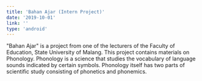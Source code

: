 ```yaml
---
title: 'Bahan Ajar (Intern Project)'
date: '2019-10-01'
link: ''
type: 'android'
---
```


"Bahan Ajar" is a project from one of the lecturers of the Faculty of Education, State University of Malang. This project contains materials on Phonology. Phonology is a science that studies the vocabulary of language sounds indicated by certain symbols. Phonology itself has two parts of scientific study consisting of phonetics and phonemics.
